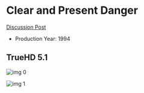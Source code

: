 # Clear and Present Danger

[Discussion Post](https://www.avsforum.com/threads/bass-eq-for-filtered-movies.2995212/post-56733086)

* Production Year: 1994

## TrueHD 5.1

![img 0](https://fanart.tv/fanart/movies/9331/moviethumb/clear-and-present-danger-5510ad23b46e8.jpg)

![img 1](https://i.imgur.com/PriZWT6.png)


